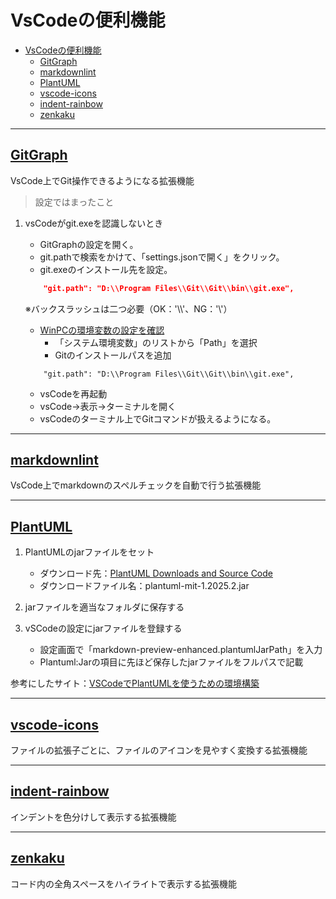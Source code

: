 
# VsCodeの便利機能

- [VsCodeの便利機能](#vscodeの便利機能)
  - [GitGraph](#gitgraph)
  - [markdownlint](#markdownlint)
  - [PlantUML](#plantuml)
  - [vscode-icons](#vscode-icons)
  - [indent-rainbow](#indent-rainbow)
  - [zenkaku](#zenkaku)

---

## [GitGraph](https://marketplace.visualstudio.com/items?itemName=mhutchie.git-graph)

VsCode上でGit操作できるようになる拡張機能

> 設定ではまったこと

1. vsCodeがgit.exeを認識しないとき

   - GitGraphの設定を開く。
   - git.pathで検索をかけて、「settings.jsonで開く」をクリック。
   - git.exeのインストール先を設定。

    ```settings.json
        "git.path": "D:\\Program Files\\Git\\Git\\bin\\git.exe",
    ```

    ※バックスラッシュは二つ必要（OK：'\\\\'、NG：'\\'）

    - [WinPCの環境変数の設定を確認](https://terakoya.sejuku.net/question/detail/35391)
      - 「システム環境変数」のリストから「Path」を選択
      - Gitのインストールパスを追加

    ```システム環境変数
        "git.path": "D:\\Program Files\\Git\\Git\\bin\\git.exe",
    ```

    - vsCodeを再起動
    - vsCode->表示->ターミナルを開く
    - vsCodeのターミナル上でGitコマンドが扱えるようになる。

---

## [markdownlint](https://marketplace.visualstudio.com/items?itemName=DavidAnson.vscode-markdownlint)

VsCode上でmarkdownのスペルチェックを自動で行う拡張機能

---

## [PlantUML](https://marketplace.visualstudio.com/items?itemName=jebbs.plantuml)

1. PlantUMLのjarファイルをセット
    - ダウンロード先：[PlantUML Downloads and Source Code](https://plantuml.com/ja/download)
    - ダウンロードファイル名：plantuml-mit-1.2025.2.jar

2. jarファイルを適当なフォルダに保存する
3. vSCodeの設定にjarファイルを登録する
   - 設定画面で「markdown-preview-enhanced.plantumlJarPath」を入力
   - Plantuml:Jarの項目に先ほど保存したjarファイルをフルパスで記載

参考にしたサイト：[VSCodeでPlantUMLを使うための環境構築](https://overworker.hatenablog.jp/entry/2024/02/17/231225)

---

## [vscode-icons](https://marketplace.visualstudio.com/items?itemName=vscode-icons-team.vscode-icons)

ファイルの拡張子ごとに、ファイルのアイコンを見やすく変換する拡張機能

---

## [indent-rainbow](https://marketplace.visualstudio.com/items?itemName=oderwat.indent-rainbow)

インデントを色分けして表示する拡張機能

---

## [zenkaku](https://marketplace.visualstudio.com/items?itemName=mosapride.zenkaku)

コード内の全角スペースをハイライトで表示する拡張機能
